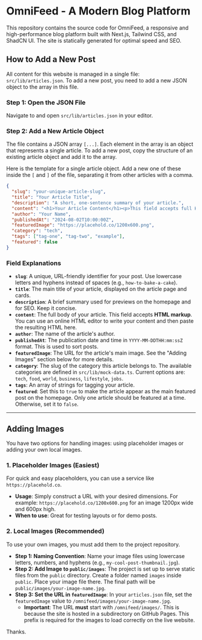# OmniFeed - A Modern Blog Platform

This repository contains the source code for OmniFeed, a responsive and high-performance blog platform built with Next.js, Tailwind CSS, and ShadCN UI. The site is statically generated for optimal speed and SEO.

## How to Add a New Post

All content for this website is managed in a single file: `src/lib/articles.json`. To add a new post, you need to add a new JSON object to the array in this file.

### Step 1: Open the JSON File

Navigate to and open `src/lib/articles.json` in your editor.

### Step 2: Add a New Article Object

The file contains a JSON array `[...]`. Each element in the array is an object that represents a single article. To add a new post, copy the structure of an existing article object and add it to the array.

Here is the template for a single article object. Add a new one of these inside the `[` and `]` of the file, separating it from other articles with a comma.

```json
{
  "slug": "your-unique-article-slug",
  "title": "Your Article Title",
  "description": "A short, one-sentence summary of your article.",
  "content": "<h1>Your Article Content</h1><p>This field accepts full HTML for formatting.</p>",
  "author": "Your Name",
  "publishedAt": "2024-08-02T10:00:00Z",
  "featuredImage": "https://placehold.co/1200x600.png",
  "category": "tech",
  "tags": ["tag-one", "tag-two", "example"],
  "featured": false
}
```

### Field Explanations

-   **`slug`**: A unique, URL-friendly identifier for your post. Use lowercase letters and hyphens instead of spaces (e.g., `how-to-bake-a-cake`).
-   **`title`**: The main title of your article, displayed on the article page and cards.
-   **`description`**: A brief summary used for previews on the homepage and for SEO. Keep it concise.
-   **`content`**: The full body of your article. This field accepts **HTML markup**. You can use an online HTML editor to write your content and then paste the resulting HTML here.
-   **`author`**: The name of the article's author.
-   **`publishedAt`**: The publication date and time in `YYYY-MM-DDTHH:mm:ssZ` format. This is used to sort posts.
-   **`featuredImage`**: The URL for the article's main image. See the "Adding Images" section below for more details.
-   **`category`**: The slug of the category this article belongs to. The available categories are defined in `src/lib/mock-data.ts`. Current options are: `tech`, `food`, `world`, `business`, `lifestyle`, `jobs`.
-   **`tags`**: An array of strings for tagging your article.
-   **`featured`**: Set this to `true` to make the article appear as the main featured post on the homepage. Only one article should be featured at a time. Otherwise, set it to `false`.

---

## Adding Images

You have two options for handling images: using placeholder images or adding your own local images.

### 1. Placeholder Images (Easiest)

For quick and easy placeholders, you can use a service like `https://placehold.co`.

-   **Usage**: Simply construct a URL with your desired dimensions. For example: `https://placehold.co/1200x600.png` for an image 1200px wide and 600px high.
-   **When to use**: Great for testing layouts or for demo posts.

### 2. Local Images (Recommended)

To use your own images, you must add them to the project repository.

-   **Step 1: Naming Convention**: Name your image files using lowercase letters, numbers, and hyphens (e.g., `my-cool-post-thumbnail.jpg`).
-   **Step 2: Add Image to `public/images`**: The project is set up to serve static files from the `public` directory. Create a folder named `images` inside `public`. Place your image file there. The final path will be `public/images/your-image-name.jpg`.
-   **Step 3: Set the URL in `featuredImage`**: In your `articles.json` file, set the `featuredImage` value to `/omnifeed/images/your-image-name.jpg`.
    -   **Important**: The URL **must** start with `/omnifeed/images/`. This is because the site is hosted in a subdirectory on GitHub Pages. This prefix is required for the images to load correctly on the live website.

Thanks.